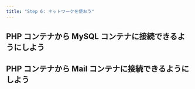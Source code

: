 ```yaml
---
title: "Step 6: ネットワークを使おう"
---
```


## PHP コンテナから MySQL コンテナに接続できるようにしよう

## PHP コンテナから Mail コンテナに接続できるようにしよう

